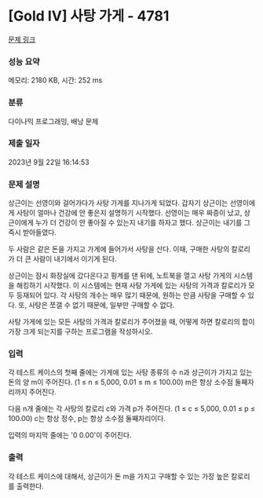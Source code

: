 # [Gold IV] 사탕 가게 - 4781 

[문제 링크](https://www.acmicpc.net/problem/4781) 

### 성능 요약

메모리: 2180 KB, 시간: 252 ms

### 분류

다이나믹 프로그래밍, 배낭 문제

### 제출 일자

2023년 9월 22일 16:14:53

### 문제 설명

<p>상근이는 선영이와 걸어가다가 사탕 가게를 지나가게 되었다. 갑자기 상근이는 선영이에게 사탕이 얼마나 건강에 안 좋은지 설명하기 시작했다. 선영이는 매우 짜증이 났고, 상근이에게 누가 더 건강이 안 좋아질 수 있는지 내기를 하자고 했다. 상근이는 내기를 그 즉시 받아들였다.</p>

<p>두 사람은 같은 돈을 가지고 가게에 들어가서 사탕을 산다. 이때, 구매한 사탕의 칼로리가 더 큰 사람이 내기에서 이기게 된다.</p>

<p>상근이는 잠시 화장실에 갔다온다고 핑계를 댄 뒤에, 노트북을 열고 사탕 가게의 시스템을 해킹하기 시작했다. 이 시스템에는 현재 사탕 가게에 있는 사탕의 가격과 칼로리가 모두 등재되어 있다. 각 사탕의 개수는 매우 많기 때문에, 원하는 만큼 사탕을 구매할 수 있다. 또, 사탕은 쪼갤 수 없기 때문에, 일부만 구매할 수 없다.</p>

<p>사탕 가게에 있는 모든 사탕의 가격과 칼로리가 주어졌을 때, 어떻게 하면 칼로리의 합이 가장 크게 되는지를 구하는 프로그램을 작성하시오.</p>

### 입력 

 <p>각 테스트 케이스의 첫째 줄에는 가게에 있는 사탕 종류의 수 n과 상근이가 가지고 있는 돈의 양 m이 주어진다. (1 ≤ n ≤ 5,000, 0.01 ≤ m ≤ 100.00) m은 항상 소수점 둘째자리까지 주어진다.</p>

<p>다음 n개 줄에는 각 사탕의 칼로리 c와 가격 p가 주어진다. (1 ≤ c ≤ 5,000, 0.01 ≤ p ≤ 100.00) c는 항상 정수, p는 항상 소수점 둘째자리이다.</p>

<p>입력의 마지막 줄에는 '0 0.00'이 주어진다.</p>

### 출력 

 <p>각 테스트 케이스에 대해서, 상근이가 돈 m을 가지고 구매할 수 있는 가장 높은 칼로리를 출력한다.</p>

